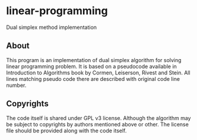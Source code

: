 # linear-programming
Dual simplex method implementation

About
---

This program is an implementation of dual simplex algorithm for solving linear
programming problem. It is based on a pseudocode available in Introduction to
Algorithms book by Cormen, Leiserson, Rivest and Stein. All lines matching
pseudo code there are described with original code line number.

Copyrights
---

The code itself is shared under GPL v3 license. Although the algorithm may be
subject to copyrights by authors mentioned above or other. The license file
should be provided along with the code itself.
